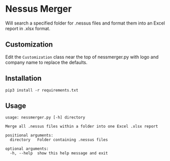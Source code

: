 # Nessus Merger
Will search a specified folder for .nessus files and format them into an Excel report in .xlsx format.

## Customization
Edit the `Customization` class near the top of nessmerger.py with logo and company name to replace the defaults.

## Installation
`pip3 install -r requirements.txt`

## Usage
```
usage: nessmerger.py [-h] directory

Merge all .nessus files within a folder into one Excel .xlsx report

positional arguments:
  directory   Folder containing .nessus files

optional arguments:
  -h, --help  show this help message and exit
```
